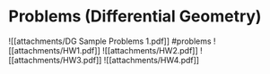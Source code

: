 # Problems (Differential Geometry)

![[attachments/DG Sample Problems 1.pdf]] #problems 
![[attachments/HW1.pdf]]
![[attachments/HW2.pdf]]
![[attachments/HW3.pdf]]
![[attachments/HW4.pdf]]